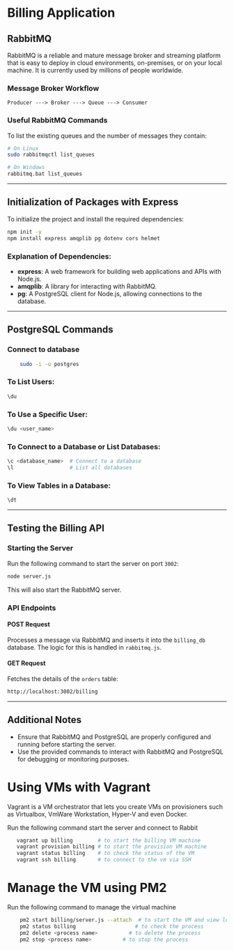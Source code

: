 # Billing Application

## RabbitMQ

RabbitMQ is a reliable and mature message broker and streaming platform that is easy to deploy in cloud environments, on-premises, or on your local machine. It is currently used by millions of people worldwide.

### Message Broker Workflow
```
Producer ---> Broker ---> Queue ---> Consumer
```

### Useful RabbitMQ Commands

To list the existing queues and the number of messages they contain:

```bash
# On Linux
sudo rabbitmqctl list_queues

# On Windows
rabbitmq.bat list_queues
```

---

## Initialization of Packages with Express

To initialize the project and install the required dependencies:

```bash
npm init -y
npm install express amqplib pg dotenv cors helmet
```

### Explanation of Dependencies:
- **express**: A web framework for building web applications and APIs with Node.js.
- **amqplib**: A library for interacting with RabbitMQ.
- **pg**: A PostgreSQL client for Node.js, allowing connections to the database.

---

## PostgreSQL Commands

### Connect to database

```bash
    sudo -i -u postgres
```

### To List Users:
```bash
\du
```

### To Use a Specific User:
```bash
\du <user_name>
```

### To Connect to a Database or List Databases:
```bash
\c <database_name>  # Connect to a database
\l                  # List all databases
```

### To View Tables in a Database:
```bash
\dt
```

---

## Testing the Billing API

### Starting the Server
Run the following command to start the server on port `3002`:
```bash
node server.js
```

This will also start the RabbitMQ server.

### API Endpoints

#### POST Request
Processes a message via RabbitMQ and inserts it into the `billing_db` database. The logic for this is handled in `rabbitmq.js`.

#### GET Request
Fetches the details of the `orders` table:
```bash
http://localhost:3002/billing
```

---

## Additional Notes

- Ensure that RabbitMQ and PostgreSQL are properly configured and running before starting the server.
- Use the provided commands to interact with RabbitMQ and PostgreSQL for debugging or monitoring purposes.

# Using VMs with Vagrant

Vagrant is a VM orchestrator that lets you create VMs on provisioners such as Virtualbox, VmWare Workstation, Hyper-V and even Docker.

Run the following command start the server and connect to Rabbit 

```bash
   vagrant up billing        # to start the billing VM machine
   vagrant provision billing # to start the provision VM machine
   vagrant status billing    # to check the status of the VM
   vagrant ssh billing       # to connect to the vm via SSH
```   

# Manage the VM using PM2

Run the following command to manage the virtual machine

```bash
    pm2 start billing/server.js --attach  # to start the VM and view logs information
    pm2 status billing                   # to check the process
    pm2 delete <process name>          # to delete the process
    pm2 stop <process name>          # to stop the process
```
